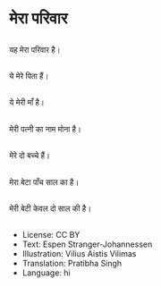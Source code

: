 # मेरा परिवार

##
यह मेरा परिवार है।

##
ये मेरे पिता हैं।

##
ये मेरी माँ है।

##
मेरी पत्नी का नाम मोना है।

##
मेरे दो बच्चे हैं।

##
मेरा बेटा पाँच साल का है।

##
मेरी बेटी केवल दो साल की है।

##
* License: CC BY
* Text: Espen Stranger-Johannessen
* Illustration: Vilius Aistis Vilimas
* Translation: Pratibha Singh
* Language: hi
